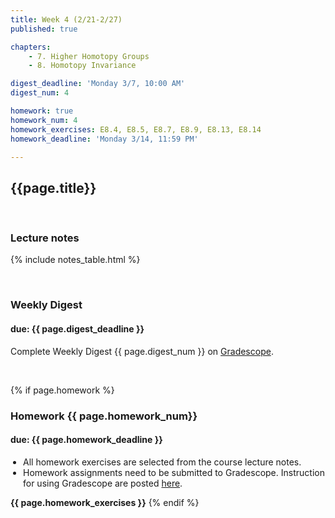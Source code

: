 ```yaml
---
title: Week 4 (2/21-2/27)
published: true

chapters:
    - 7. Higher Homotopy Groups
    - 8. Homotopy Invariance

digest_deadline: 'Monday 3/7, 10:00 AM'
digest_num: 4

homework: true
homework_num: 4
homework_exercises: E8.4, E8.5, E8.7, E8.9, E8.13, E8.14
homework_deadline: 'Monday 3/14, 11:59 PM'

---
```


<style>
    ul {
        padding-left: 20px;
    }
</style>


## {{page.title}}



<br/>

### Lecture notes

{% include notes_table.html %}


<br/>

### Weekly Digest 
#### due: {{ page.digest_deadline }}


Complete Weekly Digest {{ page.digest_num }} on [Gradescope](https://www.gradescope.com).

<br/>


{% if page.homework %}
### Homework {{ page.homework_num}} 
#### due: {{ page.homework_deadline }}

* All homework exercises are selected from the course lecture notes.
* Homework assignments need to be submitted to Gradescope. Instruction for
using Gradescope are posted [here](https://gradescope.ubmath.info).

<b>{{ page.homework_exercises }}</b>
{% endif %}